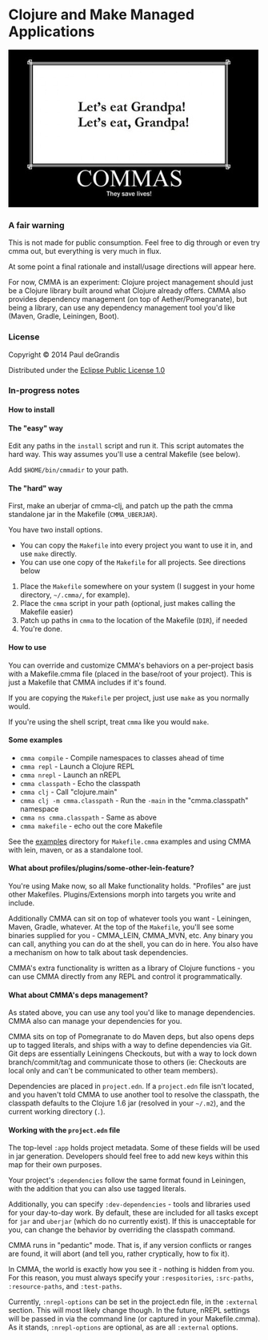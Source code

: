 
Clojure and Make Managed Applications
=====================================

![](docs/commas_save_lives.jpg)

### A fair warning

This is not made for public consumption.  Feel free to dig through or even
try cmma out, but everything is very much in flux.

At some point a final rationale and install/usage directions will appear here.

For now, CMMA is an experiment:  Clojure project management should just be
a Clojure library built around what Clojure already offers.  CMMA also provides
dependency management (on top of Aether/Pomegranate), but being a library,
can use any dependency management tool you'd like (Maven, Gradle, Leiningen, Boot).

### License

Copyright © 2014 Paul deGrandis

Distributed under the [Eclipse Public License 1.0](http://opensource.org/licenses/EPL-1.0)

### In-progress notes

#### How to install

#### The "easy" way

Edit any paths in the `install` script and run it.  This script automates the
hard way.  This way assumes you'll use a central Makefile (see below).

Add `$HOME/bin/cmmadir` to your path.

#### The "hard" way

First, make an uberjar of cmma-clj, and patch up the path the cmma standalone
jar in the Makefile (`CMMA_UBERJAR`).

You have two install options.

 * You can copy the `Makefile` into every project you want to use it in, and use `make` directly.
 * You can use one copy of the `Makefile` for all projects.  See directions below

1. Place the `Makefile` somewhere on your system (I suggest in your home directory, `~/.cmma/`, for example).
2. Place the `cmma` script in your path (optional, just makes calling the Makefile easier)
3. Patch up paths in `cmma` to the location of the Makefile (`DIR`), if needed
4. You're done.

#### How to use

You can override and customize CMMA's behaviors on a per-project basis with a Makefile.cmma file (placed in the base/root of your project).
This is just a Makefile that CMMA includes if it's found.

If you are copying the `Makefile` per project, just use `make` as you normally would.

If you're using the shell script, treat `cmma` like you would `make`.

#### Some examples

 * `cmma compile` - Compile namespaces to classes ahead of time
 * `cmma repl` - Launch a Clojure REPL
 * `cmma nrepl` - Launch an nREPL
 * `cmma classpath` - Echo the classpath
 * `cmma clj` - Call "clojure.main"
 * `cmma clj -m cmma.classpath` - Run the `-main` in the "cmma.classpath" namespace
 * `cmma ns cmma.classpath` - Same as above
 * `cmma makefile` - echo out the core Makefile

See the [examples](./cmma-clj/examples) directory for `Makefile.cmma` examples
and using CMMA with lein, maven, or as a standalone tool.

#### What about profiles/plugins/some-other-lein-feature?

You're using Make now, so all Make functionality holds.  "Profiles" are just
other Makefiles.  Plugins/Extensions morph into targets you write and include.

Additionally CMMA can sit on top of whatever tools you want - Leiningen, Maven,
Gradle, whatever.  At the top of the `Makefile`, you'll see some binaries
supplied for you - CMMA\_LEIN, CMMA\_MVN, etc.  Any binary you can call,
anything you can do at the shell, you can do in here.  You also have a
mechanism on how to talk about task dependencies.

CMMA's extra functionality is written as a library of Clojure functions -
you can use CMMA directly from any REPL and control it programmatically.

#### What about CMMA's deps management?

As stated above, you can use any tool you'd like to manage dependencies.
CMMA also can manage your dependencies for you.

CMMA sits on top of Pomegranate to do Maven deps, but also opens deps up to
tagged literals, and ships with a way to define dependencies via Git.
Git deps are essentially Leiningens Checkouts, but with a way to lock down branch/commit/tag
and communicate those to others (ie: Checkouts are local only and can't be communicated to other team members).

Dependencies are placed in `project.edn`.  If a `project.edn` file isn't located,
and you haven't told CMMA to use another tool to resolve the classpath,
the classpath defaults to the Clojure 1.6 jar (resolved in your `~/.m2`),
and the current working directory (`.`).

#### Working with the `project.edn` file

The top-level `:app` holds project metadata.  Some of these fields will be used
in jar generation.  Developers should feel free to add new keys within this map
for their own purposes.

Your project's `:dependencies` follow the same format found in Leiningen, with
the addition that you can also use tagged literals.

Additionally, you can specify `:dev-dependencies` - tools and libraries used for
your day-to-day work.  By default, these are included for all tasks except for
`jar` and `uberjar` (which do no currently exist).  If this is unacceptable for
you, can change the behavior by overriding the classpath command.

CMMA runs in "pedantic" mode.  That is, if any version conflicts or ranges are
found, it will abort (and tell you, rather cryptically, how to fix it).

In CMMA, the world is exactly how you see it - nothing is hidden from you.
For this reason, you must always specify your `:respositories`, `:src-paths`,
`:resource-paths`, and `:test-paths`.

Currently, `:nrepl-options` can be set in the project.edn file, in the
`:external` section.  This will most likely change though.  In the future,
nREPL settings will be passed in via the command line (or captured in your
Makefile.cmma).  As it stands, `:nrepl-options` are optional, as are all
`:external` options.

